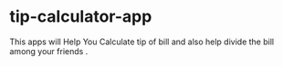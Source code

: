 # tip-calculator-app
This apps will Help You Calculate tip of bill and also help divide the bill among your friends .

